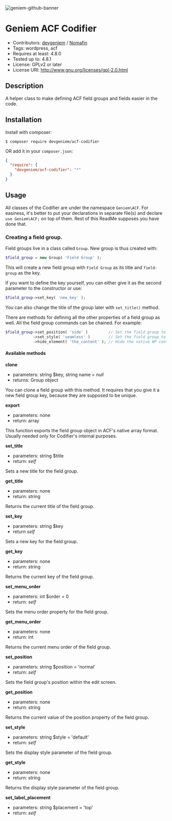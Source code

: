 ![geniem-github-banner](https://cloud.githubusercontent.com/assets/5691777/14319886/9ae46166-fc1b-11e5-9630-d60aa3dc4f9e.png)

# Geniem ACF Codifier

- Contributors: [devgeniem](https://github.com/devgeniem) / [Nomafin](https://github.com/Nomafin)
- Tags: wordpress, acf
- Requires at least: 4.8.0
- Tested up to: 4.8.1
- License: GPLv2 or later
- License URI: http://www.gnu.org/licenses/gpl-2.0.html

## Description

A helper class to make defining ACF field groups and fields easier in the code.

## Installation

Install with composer:

```
$ composer require devgeniem/acf-codifier
```

OR add it in your `composer.json`:

```json
{
  "require": {
    "devgeniem/acf-codifier": "*"
  }
}
```

## Usage

All classes of the Codifier are under the namespace `Geniem\ACF`. For easiness, it's better to put your declarations in separate file(s) and declare `use Geniem\ACF;` on top of them. Rest of this ReadMe supposes you have done that.

### Creating a field group.

Field groups live in a class called `Group`. New group is thus created with:

```php
$field_group = new Group( 'Field Group' );
```

This will create a new field group with `Field Group` as its title and `field-group` as the key.

If you want to define the key yourself, you can either give it as the second parameter to the constructor or use:

```php
$field_group->set_key( 'new_key' );
```

You can also change the title of the group later with `set_title()` method.

There are methods for defining all the other properties of a field group as well. All the field group commands can be chained. For example:

```php
$field_group->set_position( 'side' )         // Set the field group to be shown in the side bar of the edit screen.
            ->set_style( 'seamless' )        // Set the field group to show as seamless.
            ->hide_element( 'the_content' ); // Hide the native WP content field.
```

#### Available methods

**clone**
- parameters: string $key, string name = _null_
- returns:    Group object

You can clone a field group with this method. It requires that you give it a new field group key, because they are supposed to be unique.

**export**
- parameters: none
- return:     array

This function exports the field group object in ACF's native array format. Usually needed only for Codifier's internal purposes.

**set_title**
- parameters: string $title
- return:     _self_

Sets a new title for the field group.

**get_title**
- parameters: none
- return:     string

Returns the current title of the field group.

**set_key**
- parameters: string $key
- return      _self_

Sets a new key for the field group.

**get_key**
- parameters: none
- return:     string

Returns the current key of the field group.

**set\_menu\_order**
- parameters: int $order = 0
- return:     _self_

Sets the menu order property for the field group.

**get\_menu\_order**
- parameters: none
- return:     int

Returns the current menu order of the field group.

**set_position**
- parameters: string $position = 'normal'
- return:     _self_

Sets the field group's position within the edit screen.

**get_position**
- parameters: none
- return:     string

Returns the current value of the position property of the field group.

**set_style**
- parameters: string $style = 'default'
- return:     _self_

Sets the display style parameter of the field group.

**get_style**
- parameters: none
- return:     string

Returns the display style parameter of the field group.

**set\_label\_placement**
- parameters: string $placement = 'top'
- return:     _self_